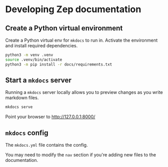 # Developing Zep documentation

## Create a Python virtual environment

Create a Python virtual env for `mkdocs` to run in. Activate the environment and install required dependencies.

```bash
python3 -m venv .venv
source .venv/bin/activate
python3 -m pip install -r docs/requirements.txt
```

## Start a `mkdocs` server

Running a `mkdocs` server locally allows you to preview changes as you write markdown files.

```bash
mkdocs serve
```

Point your browser to http://127.0.0.1:8000/

## `mkdocs` config

The `mkdocs.yml` file contains the config.

You may need to modify the `nav` section if you're adding new files to the documentation.
